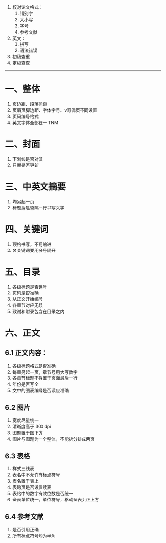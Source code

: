 1. 校对论文格式：
	1. 错别字
	2. 大小写
	3. 字号
	4. 参考文献
2. 英文：
	1. 拼写
	2. 语法错误
3. 初稿查重
4. 定稿查查

---
# 一、整体
1. 页边距、段落间距
2. 页眉页脚边距、字体字号、v奇偶页不同设置
3. 页码编号格式
4. 英文字体全部统一 TNM

# 二、封面
1. 下划线是否对其
2. 日期是否更新

# 三、中英文摘要
1. 均另起一页
2. 标题后是否隔一行书写文字

# 四、关键词
1. 顶格书写，不用缩进
2. 各关键词要用分号隔开

# 五、目录
1. 各级标题是否连号
2. 页码是否准确
3. 从正文开始编号
4. 各章节对应无误
5. 致谢和附录包含在目录之内

# 六、正文
## 6.1 正文内容：
1. 各级标题格式是否准确
2. 每章另起一页，章节号用大写数字
3. 各章节标题不得置于页面最后一行
4. 年份是否写全
5. 文中的图表编号是否读应准确

## 6.2 图片
1. 宽度尽量统一
2. 清晰度高于 300 dpi
3. 图题置于图下方
4. 图片与图题为一个整体，不能拆分排成两页

## 6.3 表格
1. 样式三线表
2. 表名中不允许有标点符号
3. 表名置于表上
4. 表跨页是否设置续表
5. 表格中的数字有效位数是否统一
6. 全表单位统一，单位符号，移动至表头正上方

## 6.4 参考文献
1.  是否引用正确
2. 所有标点符号均为半角


